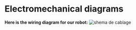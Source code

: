 Electromechanical diagrams
====

**Here is the wiring diagram for our robot:**
![shema de cablage](https://github.com/edrissirokaya/WRO-Future-Engineer/assets/163671955/01f77a45-87f1-4095-9244-4387975e8df4)
